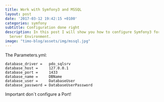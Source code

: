 ```yaml
---
title: Work with Symfony3 and MSSQL
layout: post
date: '2017-03-12 19:42:15 +0100'
categories: symfony
subtitle: Configuration done right
description: In this post I will show you how to configure Symfony3 for a pure Windows
  Server Environment.
image: "timo-blog/assets/img/mssql.jpg"
---
```


The Parameters.yml:

```
database_driver =   pdo_sqlsrv
database_host =     127.0.0.1
database_port =     1433
database_name =     DBName
database_user =     DatabaseUser
database_password = DatabaseUserPassword
```

Important don´t configure a Port! 
